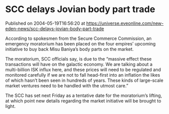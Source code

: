 # SCC delays Jovian body part trade
Published on 2004-05-19T16:56:20 at https://universe.eveonline.com/new-eden-news/scc-delays-jovian-body-part-trade

According to spokesmen from the Secure Commerce Commission, an emergency moratorium has been placed on the four empires’ upcoming initiative to buy back Misu Baniya’s body parts on the market.   
  
The moratorium, SCC officials say, is due to the “massive effect these transactions will have on the galactic economy. We are talking about a multi-billion ISK influx here, and these prices will need to be regulated and monitored carefully if we are not to fall head-first into an inflation the likes of which hasn’t been seen in hundreds of years. These kinds of large-scale market ventures need to be handled with the utmost care.”   
  
The SCC has set next Friday as a tentative date for the moratorium’s lifting, at which point new details regarding the market initiative will be brought to light.
